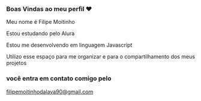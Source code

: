### Boas Vindas ao meu perfil ❤️ 

Meu nome é Filipe Moitinho 

Estou estudando pelo Alura

Estou me desenvolvendo em linguagem Javascript 

Utilizo esse espaço para me organizar e para o compartilhamento dos meus projetos 

### você entra em contato comigo pelo

filipemoitinhodalava90@gmail.com
